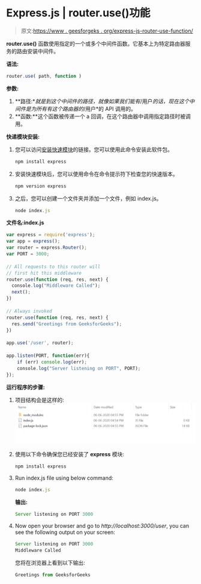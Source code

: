 # Express.js | router.use()功能

> 原文:[https://www . geesforgeks . org/express-js-router-use-function/](https://www.geeksforgeeks.org/express-js-router-use-function/)

**router.use()** 函数使用指定的一个或多个中间件函数。它基本上为特定路由器服务的路由安装中间件。

**语法:**

```js
router.use( path, function )
```

**参数:**

1.  **路径:**就是到这个中间件的路径，就像如果我们能有*/用户*的话，现在这个中间件是为所有有这个路由器的*/用户*的 API 调用的。
2.  **函数:**这个函数被传递一个 a 回调，在这个路由器中调用指定路径时被调用。

**快递模块安装:**

1.  您可以访问[安装快速模块](https://www.npmjs.com/package/express)的链接。您可以使用此命令安装此软件包。

    ```js
    npm install express
    ```

2.  安装快速模块后，您可以使用命令在命令提示符下检查您的快速版本。

    ```js
    npm version express
    ```

3.  之后，您可以创建一个文件夹并添加一个文件，例如 index.js。

    ```js
    node index.js
    ```

**文件名:index.js**

```js
var express = require('express');
var app = express();
var router = express.Router();
var PORT = 3000;

// All requests to this router will
// first hit this middleware
router.use(function (req, res, next) {
  console.log("Middleware Called");
  next();
})

// Always invoked
router.use(function (req, res, next) {
  res.send("Greetings from GeeksforGeeks");
})

app.use('/user', router);

app.listen(PORT, function(err){
    if (err) console.log(err);
    console.log("Server listening on PORT", PORT);
});
```

**运行程序的步骤:**

1.  项目结构会是这样的:
    ![](img/3209d9b4369c180282a34be8070d7d6e.png)
2.  使用以下命令确保您已经安装了 **express** 模块:

    ```js
    npm install express
    ```

3.  Run index.js file using below command:

    ```js
    node index.js
    ```

    **输出:**

    ```js
    Server listening on PORT 3000

    ```

4.  Now open your browser and go to *http://localhost:3000/user*, you can see the following output on your screen:

    ```js
    Server listening on PORT 3000
    Middleware Called

    ```

    您将在浏览器上看到以下输出:

    ```js
    Greetings from GeeksforGeeks
    ```